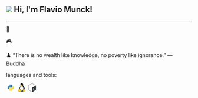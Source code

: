 <h2><img src="https://i.imgur.com/Cy46agz.png" width="80"><b> Hi, I'm Flavio Munck!</b></h2>
<hr>

<p> 🏴󠁣󠁬󠁡󠁩󠁿 </p>
<p> 🎮 </>
<p> ♟️ “There is no wealth like knowledge, no poverty like ignorance.” — Buddha </p>

<p>languages and tools:</p>
<code><img height="25" src="https://raw.githubusercontent.com/github/explore/80688e429a7d4ef2fca1e82350fe8e3517d3494d/topics/python/python.png"></code>
<code><img height="25" src="https://github.com/devicons/devicon/blob/master/icons/linux/linux-original.svg"></code>
<code><img height="25" src="https://github.com/devicons/devicon/blob/master/icons/bash/bash-original.svg"></code>


